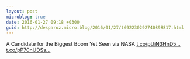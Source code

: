 ```yaml
---
layout: post
microblog: true
date: 2016-01-27 09:18 +0300
guid: http://desparoz.micro.blog/2016/01/27/t692230292740898817.html
---
```

A Candidate for the Biggest Boom Yet Seen   via NASA [t.co/pUiN3HnD5...](https://t.co/pUiN3HnD5B) [t.co/pP70nUDSs...](https://t.co/pP70nUDSsl)

